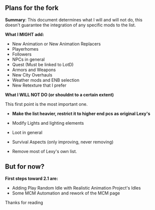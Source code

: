 ## Plans for the fork

**Summary**: This document determines what I will and will not do, this doesn't guarantee the integration of any specific mods to the list.

**What I MIGHT add:**

 - New Animation or New Animation Replacers
 - Playerhomes
 - Followers
 - NPCs in general
 - Quest (Must be linked to LotD)
 - Armors and Weapons 
 - New City Overhauls
 - Weather mods and ENB selection
 - New Retexture that I prefer

**What I WILL NOT DO (or shouldnt to a certain extent)**

  This first point is the most important one.
  
 - **Make the list heavier, restrict it to higher end pcs as original Lexy's**
 
 - Modify Lights and lighting elements
 - Loot in general
 - Survival Aspects (only improving, never removing)
 - Remove most of Lexy's own list.

## But for now?

  **First steps toward 2.1 are:**
  
 - Adding Play Random Idle with Realistic Animation Project's Idles
 - Some MCM Automation and rework of the MCM page


  Thanks for reading 

